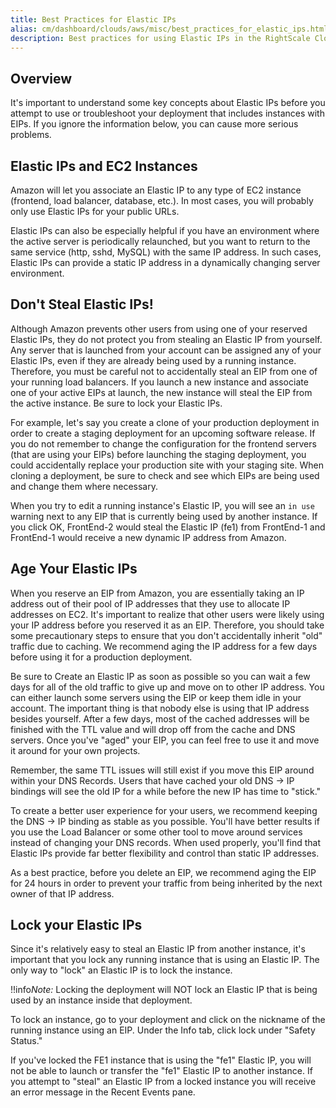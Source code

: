 ```yaml
---
title: Best Practices for Elastic IPs
alias: cm/dashboard/clouds/aws/misc/best_practices_for_elastic_ips.html
description: Best practices for using Elastic IPs in the RightScale Cloud Management Dashboard.
---
```


## Overview

It's important to understand some key concepts about Elastic IPs before you attempt to use or troubleshoot your deployment that includes instances with EIPs. If you ignore the information below, you can cause more serious problems.

## Elastic IPs and EC2 Instances

Amazon will let you associate an Elastic IP to any type of EC2 instance (frontend, load balancer, database, etc.). In most cases, you will probably only use Elastic IPs for your public URLs.

Elastic IPs can also be especially helpful if you have an environment where the active server is periodically relaunched, but you want to return to the same service (http, sshd, MySQL) with the same IP address. In such cases, Elastic IPs can provide a static IP address in a dynamically changing server environment.

## Don't Steal Elastic IPs!

Although Amazon prevents other users from using one of your reserved Elastic IPs, they do not protect you from stealing an Elastic IP from yourself. Any server that is launched from your account can be assigned any of your Elastic IPs, even if they are already being used by a running instance. Therefore, you must be careful not to accidentally steal an EIP from one of your running load balancers. If you launch a new instance and associate one of your active EIPs at launch, the new instance will steal the EIP from the active instance. Be sure to lock your Elastic IPs.

For example, let's say you create a clone of your production deployment in order to create a staging deployment for an upcoming software release. If you do not remember to change the configuration for the frontend servers (that are using your EIPs) before launching the staging deployment, you could accidentally replace your production site with your staging site. When cloning a deployment, be sure to check and see which EIPs are being used and change them where necessary.

When you try to edit a running instance's Elastic IP, you will see an `in use` warning next to any EIP that is currently being used by another instance. If you click OK, FrontEnd-2 would steal the Elastic IP (fe1) from FrontEnd-1 and FrontEnd-1 would receive a new dynamic IP address from Amazon.

## Age Your Elastic IPs

When you reserve an EIP from Amazon, you are essentially taking an IP address out of their pool of IP addresses that they use to allocate IP addresses on EC2. It's important to realize that other users were likely using your IP address before you reserved it as an EIP. Therefore, you should take some precautionary steps to ensure that you don't accidentally inherit "old" traffic due to caching. We recommend aging the IP address for a few days before using it for a production deployment.

Be sure to Create an Elastic IP as soon as possible so you can wait a few days for all of the old traffic to give up and move on to other IP address. You can either launch some servers using the EIP or keep them idle in your account. The important thing is that nobody else is using that IP address besides yourself. After a few days, most of the cached addresses will be finished with the TTL value and will drop off from the cache and DNS servers. Once you've "aged" your EIP, you can feel free to use it and move it around for your own projects.

Remember, the same TTL issues will still exist if you move this EIP around within your DNS Records. Users that have cached your old DNS -> IP bindings will see the old IP for a while before the new IP has time to "stick."

To create a better user experience for your users, we recommend keeping the DNS -> IP binding as stable as you possible. You'll have better results if you use the Load Balancer or some other tool to move around services instead of changing your DNS records. When used properly, you'll find that Elastic IPs provide far better flexibility and control than static IP addresses.

As a best practice, before you delete an EIP, we recommend aging the EIP for 24 hours in order to prevent your traffic from being inherited by the next owner of that IP address.

## Lock your Elastic IPs

Since it's relatively easy to steal an Elastic IP from another instance, it's important that you lock any running instance that is using an Elastic IP. The only way to "lock" an Elastic IP is to lock the instance.

!!info*Note:* Locking the deployment will NOT lock an Elastic IP that is being used by an instance inside that deployment.

To lock an instance, go to your deployment and click on the nickname of the running instance using an EIP. Under the Info tab, click lock under "Safety Status."

If you've locked the FE1 instance that is using the "fe1" Elastic IP, you will not be able to launch or transfer the "fe1" Elastic IP to another instance. If you attempt to "steal" an Elastic IP from a locked instance you will receive an error message in the Recent Events pane.
